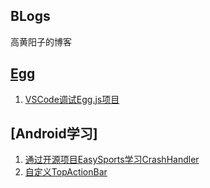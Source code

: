 ## BLogs

高黄阳子的博客

## [Egg](https://github.com/NewBrandSTONE/BLogs/labels/egg)
1. [VSCode调试Egg.js项目](https://github.com/NewBrandSTONE/BLogs/issues/1)

## [Android学习]
1. [通过开源项目EasySports学习CrashHandler](https://github.com/NewBrandSTONE/BLogs/issues/2)
2. [自定义TopActionBar](https://github.com/NewBrandSTONE/BLogs/issues/3)